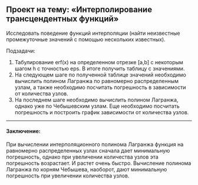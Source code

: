 ## Проект на тему: «Интерполирование трансцендентных функций»
Исследовать поведение функций интерполяции (найти неизвестные промежуточные значений с помощью нескольких известных).

Подзадачи:
1) Табулирование erf(x) на определенном отрезке [a,b] с некоторым шагом h с точностью eps. В итоге получить таблицу с значениями.
2) На следующем шаге по полученной таблице значений необходимо вычислить полином Лагранжа по равномерно распределенным узлам, а также необходимо посчитать погрешность в зависимости от количества узлов.
3) На последнем шаге необходимо вычислить полином Лагранжа, однако уже по Чебышевским узлам. Еще необходимо посчитать погрешность и построить график зависимости от количества узлов.

---
#### Заключение:

При вычислении интерполяционного полинома Лагранжа функция на равномерно распределенных узлах сначала дает минимальную погрешность, однако при увеличении количества узлов эта погрешность возрастает. 
И растет очень быстро. Вычисление полинома Лагранжа по корням Чебышева, наоборот, дают минимальную погрешность при увеличении количества узлов.

